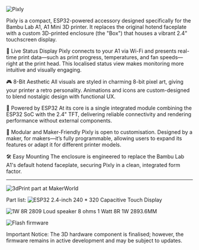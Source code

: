 ![Pixly](/picture/animation.gif)

Pixly is a compact, ESP32-powered accessory designed specifically for the Bambu Lab A1, A1 Mini 3D printer. It replaces the original hotend faceplate with a custom 3D-printed enclosure (the "Box") that houses a vibrant 2.4" touchscreen display.

📡 Live Status Display
Pixly connects to your A1 via Wi-Fi and presents real-time print data—such as print progress, temperatures, and fan speeds—right at the print head. This localised status view makes monitoring more intuitive and visually engaging.

🎮 8-Bit Aesthetic
All visuals are styled in charming 8-bit pixel art, giving your printer a retro personality. Animations and icons are custom-designed to blend nostalgic design with functional UX.

🧠 Powered by ESP32
At its core is a single integrated module combining the ESP32 SoC with the 2.4" TFT, delivering reliable connectivity and rendering performance without external components.

🔧 Modular and Maker-Friendly
Pixly is open to customisation. Designed by a maker, for makers—it’s fully programmable, allowing users to expand its features or adapt it for different printer models.

🛠️ Easy Mounting
The enclosure is engineered to replace the Bambu Lab A1's default hotend faceplate, securing Pixly in a clean, integrated form factor.

---------------------------------------------------------------------------------------------------

![3dPrint part at MakerWorld](https://makerworld.com/en/models/1432974-pixly-faceplate-kit#profileId-1490390)

Part list:
![ESP32 2.4-inch 240 * 320 Capacitive Touch Display](s.click.aliexpress.com/e/_omgP1zh)

![1W 8R 2809 Loud speaker 8 ohms 1 Watt 8R 1W 28*9*3.6MM](s.click.aliexpress.com/e/_oDSKVf9)

![Flash firmware](https://github.com/VaAndCob/Pixly)

Important Notice: The 3D hardware component is finalised; however, the firmware remains in active development and may be subject to updates.
